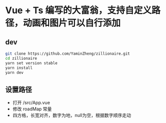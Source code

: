 # Vue + Ts 编写的大富翁，支持自定义路径，动画和图片可以自行添加

## dev

```bash
git clone https://github.com/YaminZheng/zillionaire.git
cd zillionaire
yarn set version stable
yarn install
yarn dev
```

## 设置路径

- 打开 /src/App.vue
- 修改 roadMap 常量
- 四方格，长宽对齐，数字为地，null为空，根据数字顺序走动
